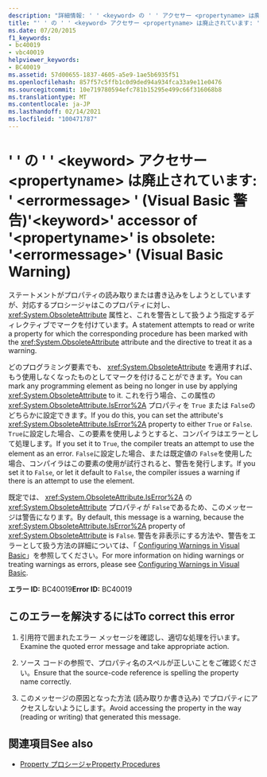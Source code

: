 ```yaml
---
description: "詳細情報: ' ' <keyword> の ' ' アクセサー <propertyname> は廃止されています: ' <errormessage> ' (Visual Basic 警告)"
title: "' ' の ' ' <keyword> アクセサー <propertyname> は廃止されています: ' <errormessage> ' (Visual Basic 警告)"
ms.date: 07/20/2015
f1_keywords:
- bc40019
- vbc40019
helpviewer_keywords:
- BC40019
ms.assetid: 57d00655-1837-4605-a5e9-1ae5b6935f51
ms.openlocfilehash: 857f57c5ffb1c0d9ded94a934fca33a9e11e0476
ms.sourcegitcommit: 10e719780594efc781b15295e499c66f316068b8
ms.translationtype: MT
ms.contentlocale: ja-JP
ms.lasthandoff: 02/14/2021
ms.locfileid: "100471787"
---
```

# <a name="keyword-accessor-of-propertyname-is-obsolete-errormessage-visual-basic-warning"></a><span data-ttu-id="0768c-103">' ' の ' ' \<keyword> アクセサー \<propertyname> は廃止されています: ' \<errormessage> ' (Visual Basic 警告)</span><span class="sxs-lookup"><span data-stu-id="0768c-103">'\<keyword>' accessor of '\<propertyname>' is obsolete: '\<errormessage>' (Visual Basic Warning)</span></span>

<span data-ttu-id="0768c-104">ステートメントがプロパティの読み取りまたは書き込みをしようとしていますが、対応するプロシージャはこのプロパティに対し、 <xref:System.ObsoleteAttribute> 属性と、これを警告として扱うよう指定するディレクティブでマークを付けています。</span><span class="sxs-lookup"><span data-stu-id="0768c-104">A statement attempts to read or write a property for which the corresponding procedure has been marked with the <xref:System.ObsoleteAttribute> attribute and the directive to treat it as a warning.</span></span>  
  
 <span data-ttu-id="0768c-105">どのプログラミング要素でも、 <xref:System.ObsoleteAttribute> を適用すれば、もう使用しなくなったものとしてマークを付けることができます。</span><span class="sxs-lookup"><span data-stu-id="0768c-105">You can mark any programming element as being no longer in use by applying <xref:System.ObsoleteAttribute> to it.</span></span> <span data-ttu-id="0768c-106">これを行う場合、この属性の <xref:System.ObsoleteAttribute.IsError%2A> プロパティを `True` または `False`のどちらかに設定できます。</span><span class="sxs-lookup"><span data-stu-id="0768c-106">If you do this, you can set the attribute's <xref:System.ObsoleteAttribute.IsError%2A> property to either `True` or `False`.</span></span> <span data-ttu-id="0768c-107">`True`に設定した場合、この要素を使用しようとすると、コンパイラはエラーとして処理します。</span><span class="sxs-lookup"><span data-stu-id="0768c-107">If you set it to `True`, the compiler treats an attempt to use the element as an error.</span></span> <span data-ttu-id="0768c-108">`False`に設定した場合、または既定値の `False`を使用した場合、コンパイラはこの要素の使用が試行されると、警告を発行します。</span><span class="sxs-lookup"><span data-stu-id="0768c-108">If you set it to `False`, or let it default to `False`, the compiler issues a warning if there is an attempt to use the element.</span></span>  
  
 <span data-ttu-id="0768c-109">既定では、 <xref:System.ObsoleteAttribute.IsError%2A> の <xref:System.ObsoleteAttribute> プロパティが `False`であるため、このメッセージは警告になります。</span><span class="sxs-lookup"><span data-stu-id="0768c-109">By default, this message is a warning, because the <xref:System.ObsoleteAttribute.IsError%2A> property of <xref:System.ObsoleteAttribute> is `False`.</span></span> <span data-ttu-id="0768c-110">警告を非表示にする方法や、警告をエラーとして扱う方法の詳細については、「 [Configuring Warnings in Visual Basic](/visualstudio/ide/configuring-warnings-in-visual-basic)」を参照してください。</span><span class="sxs-lookup"><span data-stu-id="0768c-110">For more information on hiding warnings or treating warnings as errors, please see [Configuring Warnings in Visual Basic](/visualstudio/ide/configuring-warnings-in-visual-basic).</span></span>  
  
 <span data-ttu-id="0768c-111">**エラー ID:** BC40019</span><span class="sxs-lookup"><span data-stu-id="0768c-111">**Error ID:** BC40019</span></span>  
  
## <a name="to-correct-this-error"></a><span data-ttu-id="0768c-112">このエラーを解決するには</span><span class="sxs-lookup"><span data-stu-id="0768c-112">To correct this error</span></span>  
  
1. <span data-ttu-id="0768c-113">引用符で囲まれたエラー メッセージを確認し、適切な処理を行います。</span><span class="sxs-lookup"><span data-stu-id="0768c-113">Examine the quoted error message and take appropriate action.</span></span>  
  
2. <span data-ttu-id="0768c-114">ソース コードの参照で、プロパティ名のスペルが正しいことをご確認ください。</span><span class="sxs-lookup"><span data-stu-id="0768c-114">Ensure that the source-code reference is spelling the property name correctly.</span></span>  
  
3. <span data-ttu-id="0768c-115">このメッセージの原因となった方法 (読み取りか書き込み) でプロパティにアクセスしないようにします。</span><span class="sxs-lookup"><span data-stu-id="0768c-115">Avoid accessing the property in the way (reading or writing) that generated this message.</span></span>  
  
## <a name="see-also"></a><span data-ttu-id="0768c-116">関連項目</span><span class="sxs-lookup"><span data-stu-id="0768c-116">See also</span></span>

- [<span data-ttu-id="0768c-117">Property プロシージャ</span><span class="sxs-lookup"><span data-stu-id="0768c-117">Property Procedures</span></span>](../programming-guide/language-features/procedures/property-procedures.md)
